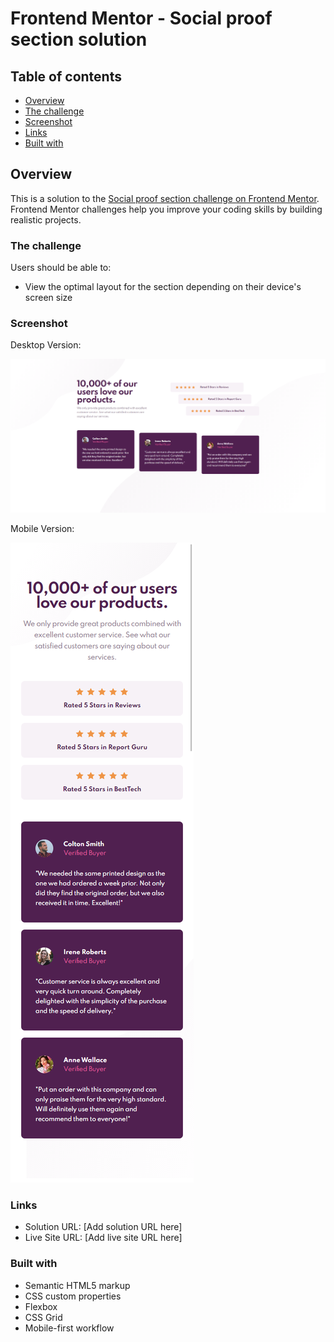 # Frontend Mentor - Social proof section solution

## Table of contents

- [Overview](#overview)
- [The challenge](#the-challenge)
- [Screenshot](#screenshot)
- [Links](#links)
- [Built with](#built-with)

## Overview

This is a solution to the [Social proof section challenge on Frontend Mentor](https://www.frontendmentor.io/challenges/social-proof-section-6e0qTv_bA). Frontend Mentor challenges help you improve your coding skills by building realistic projects. 

### The challenge

Users should be able to:

- View the optimal layout for the section depending on their device's screen size

### Screenshot

Desktop Version: 

![ScreenShot](./design/desktop_design.png)

Mobile Version:

![ScreenShot](./design/mobile_design.png)

### Links

- Solution URL: [Add solution URL here]
- Live Site URL: [Add live site URL here]

### Built with

- Semantic HTML5 markup
- CSS custom properties
- Flexbox
- CSS Grid
- Mobile-first workflow
